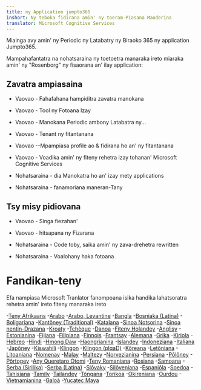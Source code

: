 ```yaml
---
title: ny Application jumpto365
inshort: Ny teboka fidirana amin' ny toeram-Piasana Maoderina
translator: Microsoft Cognitive Services
---
```



Miainga avy amin' ny Periodic ny Latabatry ny Biraoko 365 ny application Jumpto365. 

Mampahafantatra na nohatsaraina ny toetoetra manaraka ireto miaraka amin' ny "Rosenborg" ny fisaorana an' ilay application:

## Zavatra ampiasaina

* Vaovao - Fahafahana hampiditra zavatra manokana

* Vaovao - Tool ny Fotoana Izay

* Vaovao - Manokana Periodic ambony Latabatra ny...

* Vaovao - Tenant ny fitantanana

* Vaovao --Mpampiasa profile ao & fidirana ho an' ny fitantanana

* Vaovao - Voadika amin' ny fiteny rehetra izay tohanan' Microsoft Cognitive Services

* Nohatsaraina - dia Manokatra ho an' izay mety applications

* Nohatsaraina - fanamoriana maneran-Tany

## Tsy misy pidiovana

* Vaovao - Singa fiezahan'

* Vaovao - hitsapana ny Fizarana

* Nohatsaraina - Code toby, saika amin' ny zava-drehetra rewritten

* Nohatsaraina - Voalohany haka fotoana


# Fandikan-teny
Efa nampiasa Microsoft Tranlator fanompoana isika handika lahatsoratra rehetra amin' ireto fiteny manaraka ireto

-[Teny Afrikaans](https://preview.app.jumpto365.com/tool/jumpto365/language/af)
-[Arabo](https://preview.app.jumpto365.com/tool/jumpto365/language/ar)
-[Arabo, Levantine](https://preview.app.jumpto365.com/tool/jumpto365/language/apc)
-[Bangla](https://preview.app.jumpto365.com/tool/jumpto365/language/bn)
-[Bosniaka (Latina)](https://preview.app.jumpto365.com/tool/jumpto365/language/bs)
-[Boligariana](https://preview.app.jumpto365.com/tool/jumpto365/language/bg)
-[Kantôney (Traditional)](https://preview.app.jumpto365.com/tool/jumpto365/language/yue)
-[Katalana](https://preview.app.jumpto365.com/tool/jumpto365/language/ca)
-[Sinoa Notsorina](https://preview.app.jumpto365.com/tool/jumpto365/language/zh-Hans)
-[Sinoa nentin-Drazana](https://preview.app.jumpto365.com/tool/jumpto365/language/zh-Hant)
-[Kroaty](https://preview.app.jumpto365.com/tool/jumpto365/language/hr)
-[Tchèque](https://preview.app.jumpto365.com/tool/jumpto365/language/cs)
-[Danoa](https://preview.app.jumpto365.com/tool/jumpto365/language/da)
-[Fiteny Holandey](https://preview.app.jumpto365.com/tool/jumpto365/language/nl)
-[Anglisy](https://preview.app.jumpto365.com/tool/jumpto365/language/en)
-[Estonianina](https://preview.app.jumpto365.com/tool/jumpto365/language/et)
-[Fijiana](https://preview.app.jumpto365.com/tool/jumpto365/language/fj)
-[Filipiana](https://preview.app.jumpto365.com/tool/jumpto365/language/fil)
-[Finnois](https://preview.app.jumpto365.com/tool/jumpto365/language/fi)
-[Frantsay](https://preview.app.jumpto365.com/tool/jumpto365/language/fr)
-[Alemana](https://preview.app.jumpto365.com/tool/jumpto365/language/de)
-[Grika](https://preview.app.jumpto365.com/tool/jumpto365/language/el)
-[Kiriola](https://preview.app.jumpto365.com/tool/jumpto365/language/ht)
-[Hebreo](https://preview.app.jumpto365.com/tool/jumpto365/language/he)
-[Hindi](https://preview.app.jumpto365.com/tool/jumpto365/language/hi)
-[Hmong Daw](https://preview.app.jumpto365.com/tool/jumpto365/language/mww)
-[Haongrianina](https://preview.app.jumpto365.com/tool/jumpto365/language/hu)
-[Islandey](https://preview.app.jumpto365.com/tool/jumpto365/language/is)
-[Indoneziana](https://preview.app.jumpto365.com/tool/jumpto365/language/id)
-[Italiana](https://preview.app.jumpto365.com/tool/jumpto365/language/it)
-[Japôney](https://preview.app.jumpto365.com/tool/jumpto365/language/ja)
-[Kiswahili](https://preview.app.jumpto365.com/tool/jumpto365/language/sw)
-[Klingon](https://preview.app.jumpto365.com/tool/jumpto365/language/tlh)
-[Klingon (plqaD)](https://preview.app.jumpto365.com/tool/jumpto365/language/tlh-Qaak)
-[Kôreana](https://preview.app.jumpto365.com/tool/jumpto365/language/ko)
-[Letôniana](https://preview.app.jumpto365.com/tool/jumpto365/language/lv)
-[Litoaniana](https://preview.app.jumpto365.com/tool/jumpto365/language/lt)
-[Nomenay](https://preview.app.jumpto365.com/tool/jumpto365/language/mg)
-[Malay](https://preview.app.jumpto365.com/tool/jumpto365/language/ms)
-[Maltezy](https://preview.app.jumpto365.com/tool/jumpto365/language/mt)
-[Norvezianina](https://preview.app.jumpto365.com/tool/jumpto365/language/nb)
-[Persiana](https://preview.app.jumpto365.com/tool/jumpto365/language/fa)
-[Pôlôney](https://preview.app.jumpto365.com/tool/jumpto365/language/pl)
-[Pôrtogey](https://preview.app.jumpto365.com/tool/jumpto365/language/pt)
-[Any Queretaro Otomi](https://preview.app.jumpto365.com/tool/jumpto365/language/otq)
-[Teny Romaniana](https://preview.app.jumpto365.com/tool/jumpto365/language/ro)
-[Rosiana](https://preview.app.jumpto365.com/tool/jumpto365/language/ru)
-[Samoana](https://preview.app.jumpto365.com/tool/jumpto365/language/sm)
-[Serba (Sirilika)](https://preview.app.jumpto365.com/tool/jumpto365/language/sr-Cyrl)
-[Serba (Latina)](https://preview.app.jumpto365.com/tool/jumpto365/language/sr-Latn)
-[Slôvaky](https://preview.app.jumpto365.com/tool/jumpto365/language/sk)
-[Silôveniana](https://preview.app.jumpto365.com/tool/jumpto365/language/sl)
-[Espaniôla](https://preview.app.jumpto365.com/tool/jumpto365/language/es)
-[Soedoa](https://preview.app.jumpto365.com/tool/jumpto365/language/sv)
-[Tahisiana](https://preview.app.jumpto365.com/tool/jumpto365/language/ty)
-[Tamily](https://preview.app.jumpto365.com/tool/jumpto365/language/ta)
-[Tailandey](https://preview.app.jumpto365.com/tool/jumpto365/language/th)
-[Tôngana](https://preview.app.jumpto365.com/tool/jumpto365/language/to)
-[Torikoa](https://preview.app.jumpto365.com/tool/jumpto365/language/tr)
-[Okireniana](https://preview.app.jumpto365.com/tool/jumpto365/language/uk)
-[Ourdou](https://preview.app.jumpto365.com/tool/jumpto365/language/ur)
-[Vietnamianina](https://preview.app.jumpto365.com/tool/jumpto365/language/vi)
-[Galoà](https://preview.app.jumpto365.com/tool/jumpto365/language/cy)
-[Yucatec Maya](https://preview.app.jumpto365.com/tool/jumpto365/language/yua)

